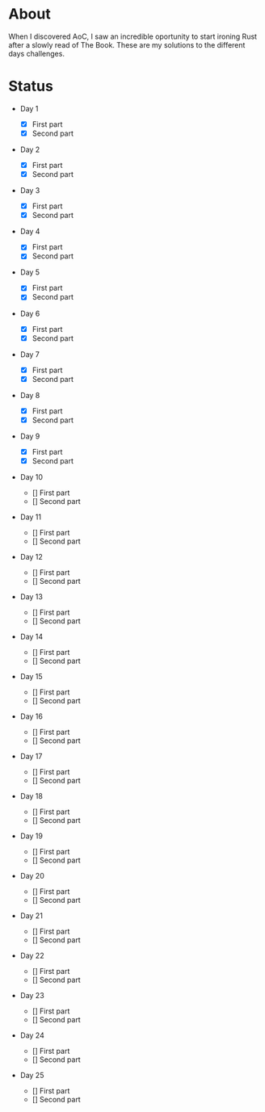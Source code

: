 # About

When I discovered AoC, I saw an incredible oportunity to start ironing Rust after a slowly read of The Book. These are my solutions to the different days challenges.

# Status

- Day 1
  - [x] First part
  - [x] Second part
  
- Day 2
  - [x] First part
  - [x] Second part
  
- Day 3
  - [x] First part
  - [x] Second part
  
- Day 4
  - [x] First part
  - [x] Second part
  
- Day 5
  - [x] First part
  - [x] Second part
  
- Day 6
  - [x] First part
  - [x] Second part
  
- Day 7
  - [x] First part
  - [x] Second part
  
- Day 8
  - [x] First part
  - [x] Second part
  
- Day 9
  - [x] First part
  - [x] Second part
  
- Day 10
  - [] First part
  - [] Second part
  
- Day 11
  - [] First part
  - [] Second part
  
- Day 12
  - [] First part
  - [] Second part
  
- Day 13
  - [] First part
  - [] Second part
  
- Day 14
  - [] First part
  - [] Second part
  
- Day 15
  - [] First part
  - [] Second part
  
- Day 16
  - [] First part
  - [] Second part
  
- Day 17
  - [] First part
  - [] Second part
  
- Day 18
  - [] First part
  - [] Second part
  
- Day 19
  - [] First part
  - [] Second part
  
- Day 20
  - [] First part
  - [] Second part
  
- Day 21
  - [] First part
  - [] Second part
  
- Day 22
  - [] First part
  - [] Second part
  
- Day 23
  - [] First part
  - [] Second part
  
- Day 24
  - [] First part
  - [] Second part
  
- Day 25
  - [] First part
  - [] Second part
  
